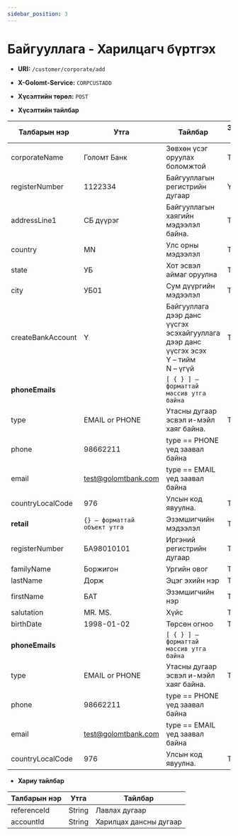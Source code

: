 ```yaml
---
sidebar_position: 3
---
```


# Байгууллага - Харилцагч бүртгэх

- **URI:** `/customer/corporate/add`

- **X-Golomt-Service:** `CORPCUSTADD`

- **Хүсэлтийн төрөл:** `POST`

- **Хүсэлтийн тайлбар**

| Талбарын нэр                                 | Утга   |  Тайлбар | Заавал эсэх |
|------------------------------------------|-----------|--------------|-----------|
|corporateName	          |  Голомт Банк	             |       Зөвхөн үсэг оруулах боломжтой	                                                  |      Тийм       |
|registerNumber	          |  1122334	                 |       Байгууллагын регистрийн дугаар                      	                          |      Үгүй|
|addressLine1	          |  СБ дүүрэг	                 |   Байгууллагын хаягийн мэдээлэл байна.	                                              |  Тийм|
|country	              |      MN	                     |       Улс орны мэдээлэл	                                                              |      Тийм|
|state	                  |  УБ	                         |   Хот эсвэл аймаг оруулна	                                                          |      Тийм|
|city	                  |  УБ01	                     |   Сум дүүргийн мэдээлэл	                                                              |  Тийм|
|createBankAccount	      |  Y	                         |   Байгууллага дээр данс үүсгэх эсэхайгууллага дээр данс үүсгэх эсэх <br/>Y – тийм <br/>N – үгүй  |	Тийм|
|**phoneEmails**	          |                              |        `[ { } ] – форматтай массив утга байна`||
|type	                  |  EMAIL or PHONE	             |   Утасны дугаар эсвэл и-мэйл хаяг байна.	                                              |  Тийм|
|phone	                  |  98662211	                 |   type == PHONE үед заавал байна	||
|email	                  |  test@golomtbank.com         |    type == EMAIL үед заавал байна	||
|countryLocalCode	      |  976	                     |       Улсын код явуулна.	                                                              |      Тийм|
|**retail**	                  |  `{} – форматтай объект утга`	 |   Эзэмшигчийн мэдээлэл	                                                              |  Тийм|
|registerNumber	          |  БА98010101                  |	Иргэний регистрийн дугаар	                                                          |  Тийм|
|familyName              |	Боржигон	                 |   Ургийн овог	                                                                      |      Тийм|
|lastName	              |  Дорж	                     |   Эцэг эхийн нэр	                                                                      |  Тийм|
|firstName	              |  БАТ	                     |       Эзэмшигчийн нэр	                                                              |          Тийм|
|salutation	              |  MR. MS.	                 |       Хүйс	                                                                          |      Тийм|
|birthDate	              |  1998-01-02	                 |   Төрсөн огноо	                                                                      |  Тийм|
|**phoneEmails**	          |                              |        `[ { } ] – форматтай массив утга байна`||
|type	                  |  EMAIL or PHONE	             |   Утасны дугаар эсвэл и-мэйл хаяг байна.	                                              |  Тийм|
|phone	                  |  98662211	                 |   type == PHONE үед заавал байна	||
|email	                  |  test@golomtbank.com         |    type == EMAIL үед заавал байна	||
|countryLocalCode	      |  976	                     |       Улсын код явуулна.	                                                              |      Тийм|


- **Хариу тайлбар**

| Талбарын нэр                                 | Утга   |  Тайлбар | 
|------------------------------------------|-----------|--------------|
|referenceId|	String	|Лавлах дугаар          |
|accountId	|String	    |Харилцах дансны дугаар|